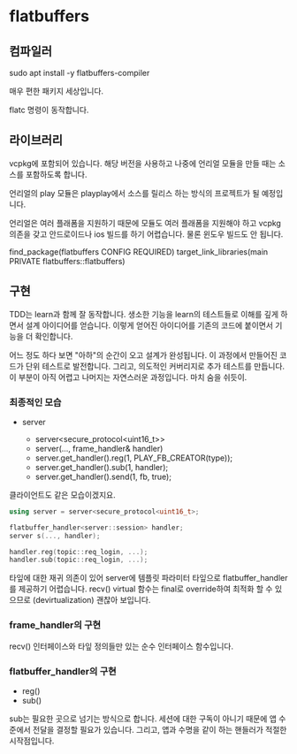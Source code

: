 # flatbuffers 

## 컴파일러 

sudo apt install -y flatbuffers-compiler

매우 편한 패키지 세상입니다.

flatc 명령이 동작합니다. 

## 라이브러리 

vcpkg에 포함되어 있습니다. 해당 버전을 사용하고 나중에 언리얼 모듈을 
만들 때는 소스를 포함하도록 합니다. 

언리얼의 play 모듈은 playplay에서 소스를 릴리스 하는 방식의 프로젝트가 될 예정입니다. 

언리얼은 여러 플래폼을 지원하기 때문에 모듈도 여러 플래폼을 지원해야 하고 
vcpkg 의존을 갖고 안드로이드나 ios 빌드를 하기 어렵습니다. 물론 윈도우 빌드도 안 됩니다. 

find_package(flatbuffers CONFIG REQUIRED)
target_link_libraries(main PRIVATE flatbuffers::flatbuffers)


## 구현 

TDD는 learn과 함께 잘 동작합니다. 생소한 기능을 learn의 테스트들로 이해를 깊게 하면서 설계 
아이디어를 얻습니다.  이렇게 얻어진 아이디어를 기존의 코드에 붙이면서 기능을 더 확인합니다. 

어느 정도 하다 보면 "아하"의 순간이 오고 설계가 완성됩니다.  이 과정에서 만들어진 코드가 
단위 테스트로 발전합니다. 그리고, 의도적인 커버리지로 추가 테스트를 만듭니다. 이 부분이 아직 어렵고 
나머지는 자연스러운 과정입니다. 마치 숨을 쉬듯이.

### 최종적인 모습 

- server<Protocol>
  - server<secure_protocol<uint16_t>>
  - server(..., frame_handler& handler)
  - server.get_handler<Handler>().reg(1, PLAY_FB_CREATOR(type));
  - server.get_handler<Handler>().sub(1, handler);
  - server.get_handler<Handler>().send(1, fb, true);

클라이언트도 같은 모습이겠지요.

```c++
using server = server<secure_protocol<uint16_t>;

flatbuffer_handler<server::session> handler;
server s(..., handler);

handler.reg(topic::req_login, ...);
handler.sub(topic::req_login, ...);

```

타잎에 대한 재귀 의존이 있어 server에 템플릿 파라미터 타잎으로 flatbuffer_handler를 제공하기 
어렵습니다. recv() virtual 함수는 final로 override하여 최적화 할 수 있으므로 (devirtualization)
괜찮아 보입니다. 

### frame_handler의 구현 

recv() 인터페이스와 타잎 정의들만 있는 순수 인터페이스 함수입니다. 

### flatbuffer_handler의 구현 

- reg() 
- sub() 

sub는 필요한 곳으로 넘기는 방식으로 합니다. 세션에 대한 구독이 아니기 때문에 앱 수준에서 
전달을 결정할 필요가 있습니다. 그리고, 앱과 수명을 같이 하는 핸들러가 적절한 시작점입니다. 




